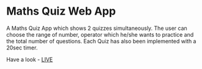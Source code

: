 # Maths Quiz Web App

A Maths Quiz App which shows 2 quizzes simultaneously. The user can choose the range of number, operator which he/she wants to practice and the total number of questions. Each Quiz has also been implemented with a 20sec timer.

Have a look - [LIVE](https://maths-quiz-arithmetic.netlify.app/)
